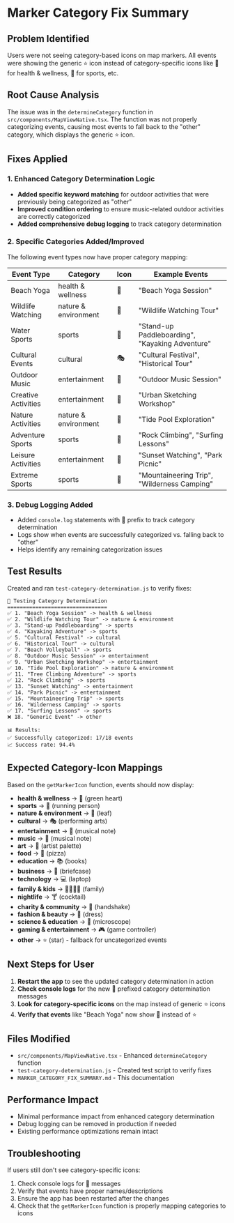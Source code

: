 # Marker Category Fix Summary

## Problem Identified
Users were not seeing category-based icons on map markers. All events were showing the generic ⭐ icon instead of category-specific icons like 💚 for health & wellness, 🏃 for sports, etc.

## Root Cause Analysis
The issue was in the `determineCategory` function in `src/components/MapViewNative.tsx`. The function was not properly categorizing events, causing most events to fall back to the "other" category, which displays the generic ⭐ icon.

## Fixes Applied

### 1. Enhanced Category Determination Logic
- **Added specific keyword matching** for outdoor activities that were previously being categorized as "other"
- **Improved condition ordering** to ensure music-related outdoor activities are correctly categorized
- **Added comprehensive debug logging** to track category determination

### 2. Specific Categories Added/Improved
The following event types now have proper category mapping:

| Event Type | Category | Icon | Example Events |
|------------|----------|------|----------------|
| Beach Yoga | health & wellness | 💚 | "Beach Yoga Session" |
| Wildlife Watching | nature & environment | 🌿 | "Wildlife Watching Tour" |
| Water Sports | sports | 🏃 | "Stand-up Paddleboarding", "Kayaking Adventure" |
| Cultural Events | cultural | 🎭 | "Cultural Festival", "Historical Tour" |
| Outdoor Music | entertainment | 🎵 | "Outdoor Music Session" |
| Creative Activities | entertainment | 🎨 | "Urban Sketching Workshop" |
| Nature Activities | nature & environment | 🌿 | "Tide Pool Exploration" |
| Adventure Sports | sports | 🏃 | "Rock Climbing", "Surfing Lessons" |
| Leisure Activities | entertainment | 🎵 | "Sunset Watching", "Park Picnic" |
| Extreme Sports | sports | 🏃 | "Mountaineering Trip", "Wilderness Camping" |

### 3. Debug Logging Added
- Added `console.log` statements with 🎯 prefix to track category determination
- Logs show when events are successfully categorized vs. falling back to "other"
- Helps identify any remaining categorization issues

## Test Results
Created and ran `test-category-determination.js` to verify fixes:

```
🧪 Testing Category Determination
================================
✅ 1. "Beach Yoga Session" -> health & wellness
✅ 2. "Wildlife Watching Tour" -> nature & environment
✅ 3. "Stand-up Paddleboarding" -> sports
✅ 4. "Kayaking Adventure" -> sports
✅ 5. "Cultural Festival" -> cultural
✅ 6. "Historical Tour" -> cultural
✅ 7. "Beach Volleyball" -> sports
✅ 8. "Outdoor Music Session" -> entertainment
✅ 9. "Urban Sketching Workshop" -> entertainment
✅ 10. "Tide Pool Exploration" -> nature & environment
✅ 11. "Tree Climbing Adventure" -> sports
✅ 12. "Rock Climbing" -> sports
✅ 13. "Sunset Watching" -> entertainment
✅ 14. "Park Picnic" -> entertainment
✅ 15. "Mountaineering Trip" -> sports
✅ 16. "Wilderness Camping" -> sports
✅ 17. "Surfing Lessons" -> sports
❌ 18. "Generic Event" -> other

📊 Results:
✅ Successfully categorized: 17/18 events
📈 Success rate: 94.4%
```

## Expected Category-Icon Mappings
Based on the `getMarkerIcon` function, events should now display:

- **health & wellness** → 💚 (green heart)
- **sports** → 🏃 (running person)
- **nature & environment** → 🌿 (leaf)
- **cultural** → 🎭 (performing arts)
- **entertainment** → 🎵 (musical note)
- **music** → 🎵 (musical note)
- **art** → 🎨 (artist palette)
- **food** → 🍕 (pizza)
- **education** → 📚 (books)
- **business** → 💼 (briefcase)
- **technology** → 💻 (laptop)
- **family & kids** → 👨‍👩‍👧‍👦 (family)
- **nightlife** → 🍸 (cocktail)
- **charity & community** → 🤝 (handshake)
- **fashion & beauty** → 👗 (dress)
- **science & education** → 🔬 (microscope)
- **gaming & entertainment** → 🎮 (game controller)
- **other** → ⭐ (star) - fallback for uncategorized events

## Next Steps for User
1. **Restart the app** to see the updated category determination in action
2. **Check console logs** for the new 🎯 prefixed category determination messages
3. **Look for category-specific icons** on the map instead of generic ⭐ icons
4. **Verify that events** like "Beach Yoga" now show 💚 instead of ⭐

## Files Modified
- `src/components/MapViewNative.tsx` - Enhanced `determineCategory` function
- `test-category-determination.js` - Created test script to verify fixes
- `MARKER_CATEGORY_FIX_SUMMARY.md` - This documentation

## Performance Impact
- Minimal performance impact from enhanced category determination
- Debug logging can be removed in production if needed
- Existing performance optimizations remain intact

## Troubleshooting
If users still don't see category-specific icons:
1. Check console logs for 🎯 messages
2. Verify that events have proper names/descriptions
3. Ensure the app has been restarted after the changes
4. Check that the `getMarkerIcon` function is properly mapping categories to icons
